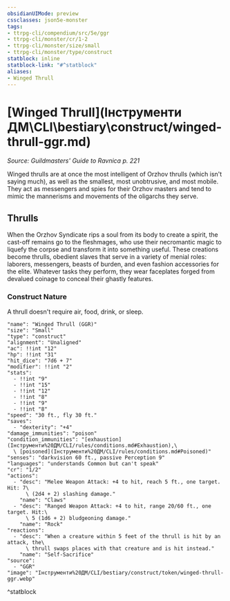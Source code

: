 ```yaml
---
obsidianUIMode: preview
cssclasses: json5e-monster
tags:
- ttrpg-cli/compendium/src/5e/ggr
- ttrpg-cli/monster/cr/1-2
- ttrpg-cli/monster/size/small
- ttrpg-cli/monster/type/construct
statblock: inline
statblock-link: "#^statblock"
aliases:
- Winged Thrull
---
```

# [Winged Thrull](Інструменти ДМ\CLI\bestiary\construct/winged-thrull-ggr.md)
*Source: Guildmasters' Guide to Ravnica p. 221*  

Winged thrulls are at once the most intelligent of Orzhov thrulls (which isn't saying much), as well as the smallest, most unobtrusive, and most mobile. They act as messengers and spies for their Orzhov masters and tend to mimic the mannerisms and movements of the oligarchs they serve.

## Thrulls

When the Orzhov Syndicate rips a soul from its body to create a spirit, the cast-off remains go to the fleshmages, who use their necromantic magic to liquefy the corpse and transform it into something useful. These creations become thrulls, obedient slaves that serve in a variety of menial roles: laborers, messengers, beasts of burden, and even fashion accessories for the elite. Whatever tasks they perform, they wear faceplates forged from devalued coinage to conceal their ghastly features.

### Construct Nature

A thrull doesn't require air, food, drink, or sleep.

```statblock
"name": "Winged Thrull (GGR)"
"size": "Small"
"type": "construct"
"alignment": "Unaligned"
"ac": !!int "12"
"hp": !!int "31"
"hit_dice": "7d6 + 7"
"modifier": !!int "2"
"stats":
  - !!int "9"
  - !!int "15"
  - !!int "12"
  - !!int "8"
  - !!int "9"
  - !!int "8"
"speed": "30 ft., fly 30 ft."
"saves":
  - "dexterity": "+4"
"damage_immunities": "poison"
"condition_immunities": "[exhaustion](Інструменти%20ДМ/CLI/rules/conditions.md#Exhaustion),\
  \ [poisoned](Інструменти%20ДМ/CLI/rules/conditions.md#Poisoned)"
"senses": "darkvision 60 ft., passive Perception 9"
"languages": "understands Common but can't speak"
"cr": "1/2"
"actions":
  - "desc": "Melee Weapon Attack: +4 to hit, reach 5 ft., one target. Hit: 7\
      \ (2d4 + 2) slashing damage."
    "name": "Claws"
  - "desc": "Ranged Weapon Attack: +4 to hit, range 20/60 ft., one target. Hit:\
      \ 5 (1d6 + 2) bludgeoning damage."
    "name": "Rock"
"reactions":
  - "desc": "When a creature within 5 feet of the thrull is hit by an attack, the\
      \ thrull swaps places with that creature and is hit instead."
    "name": "Self-Sacrifice"
"source":
  - "GGR"
"image": "Інструменти%20ДМ/CLI/bestiary/construct/token/winged-thrull-ggr.webp"
```
^statblock